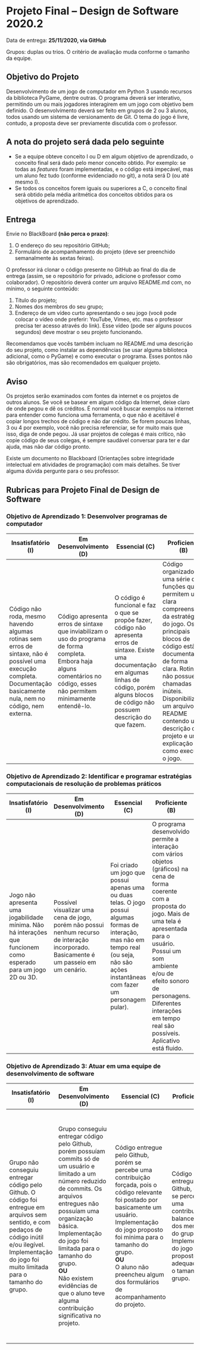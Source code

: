 # Projeto Final – Design de Software 2020.2

Data de entrega: **25/11/2020, via GitHub**

Grupos: duplas ou trios. O critério de avaliação muda conforme o tamanho da equipe.

## Objetivo do Projeto

Desenvolvimento de um jogo de computador em Python 3 usando recursos da biblioteca PyGame, dentre outras. O programa deverá ser interativo, permitindo um ou mais jogadores interagirem em um jogo com objetivo bem definido. O desenvolvimento deverá ser feito em grupos de 2 ou 3 alunos, todos usando um sistema de versionamento de Git. O tema do jogo é livre, contudo, a proposta deve ser previamente discutida com o professor.

## A nota do projeto será dada pelo seguinte

- Se a equipe obteve conceito I ou D em algum objetivo de aprendizado, o conceito final será dado pelo menor conceito obtido. Por exemplo: se todas as *features* foram implementadas, e o código está impecável, mas um aluno fez tudo (conforme evidenciado no git), a nota será D (ou até mesmo I).
- Se todos os conceitos forem iguais ou superiores a C, o conceito final será obtido pela média aritmética dos conceitos obtidos para os objetivos de aprendizado.

## Entrega

Envie no BlackBoard **(não perca o prazo)**:

1. O endereço do seu repositório GitHub;
2. Formulário de acompanhamento do projeto (deve ser preenchido semanalmente às sextas feiras).

O professor irá clonar o código presente no GitHub ao final do dia de entrega (assim, se o repositório for privado, adicione o professor como colaborador). O repositório deverá conter um arquivo README.md com, no mínimo, o seguinte conteúdo:

1. Título do projeto;
2. Nomes dos membros do seu grupo;
3. Endereço de um vídeo curto apresentando o seu jogo (você pode colocar o vídeo onde preferir: YouTube, Vimeo, etc. mas o professor precisa ter acesso através do link). Esse vídeo (pode ser alguns poucos segundos) deve mostrar o seu projeto funcionando.

Recomendamos que vocês também incluam no README.md uma descrição do seu projeto, como instalar as dependências (se usar alguma biblioteca adicional, como o PyGame) e como executar o programa. Esses pontos não são obrigatórios, mas são recomendados em qualquer projeto.

## Aviso

Os projetos serão examinados com fontes da internet e os projetos de outros alunos. Se você se basear em algum código da Internet, deixe claro de onde pegou e dê os créditos. É normal você buscar exemplos na internet para entender como funciona uma ferramenta, o que não é aceitável é copiar longos trechos de código e não dar crédito. Se forem poucas linhas, 3 ou 4 por exemplo, você não precisa referenciar, se for muito mais que isso, diga de onde pegou. Já usar projetos de colegas é mais crítico, não copie código de seus colegas, é sempre saudável conversar para ter e dar ajuda, mas não dar código pronto.

Existe um documento no Blackboard (Orientações sobre integridade intelectual em atividades de programação) com mais detalhes. Se tiver alguma dúvida pergunte para o seu professor.

## Rubricas para Projeto Final de Design de Software

### Objetivo de Aprendizado 1: Desenvolver programas de computador

| Insatisfatório (I)                                                                                                                                                    | Em Desenvolvimento (D)                                                                                                                                                       | Essencial (C)                                                                                                                                                                                                   | Proficiente (B)                                                                                                                                                                                                                                                                                                          | Avançado (A)                                                                                                                                                                                                                                                        |
| --------------------------------------------------------------------------------------------------------------------------------------------------------------------- | ---------------------------------------------------------------------------------------------------------------------------------------------------------------------------- | --------------------------------------------------------------------------------------------------------------------------------------------------------------------------------------------------------------- | ------------------------------------------------------------------------------------------------------------------------------------------------------------------------------------------------------------------------------------------------------------------------------------------------------------------------ | ------------------------------------------------------------------------------------------------------------------------------------------------------------------------------------------------------------------------------------------------------------------- |
| Código não roda, mesmo havendo algumas rotinas sem erros de sintaxe, não é possível uma execução completa. Documentação basicamente nula, nem no código, nem externa. | Código apresenta erros de sintaxe que inviabilizam o uso do programa de forma completa. Embora haja alguns comentários no código, esses não permitem minimamente entendê-lo. | O código é funcional e faz o que se propõe fazer, código não apresenta erros de sintaxe. Existe uma documentação em algumas linhas de código, porém alguns blocos de código não possuem descrição do que fazem. | Código organizado em uma série de funções que permitem uma clara compreensão da estratégia do jogo. Os principais blocos de código estão documentados de forma clara. Rotinas não possuem chamadas inúteis. Disponibilizou um arquivo README contendo uma descrição do projeto e uma explicação de como executar o jogo. | Código organizado de forma apropriada em orientação a objetos de forma que auxilia a compreensão, reuso e manutenção do código. Separou responsabilidades em arquivos diferentes. Código documentado com docstrings. Rotinas são eficientes e sem chamadas inúteis. |

### Objetivo de Aprendizado 2: Identificar e programar estratégias computacionais de resolução de problemas práticos

| Insatisfatório (I)                                                                                               | Em Desenvolvimento (D)                                                                                                                  | Essencial (C)                                                                                                                                                                                 | Proficiente (B)                                                                                                                                                                                                                                                                                                    | Avançado (A)                                                                                                                                                                                                                                                                              |
| ---------------------------------------------------------------------------------------------------------------- | --------------------------------------------------------------------------------------------------------------------------------------- | --------------------------------------------------------------------------------------------------------------------------------------------------------------------------------------------- | ------------------------------------------------------------------------------------------------------------------------------------------------------------------------------------------------------------------------------------------------------------------------------------------------------------------ | ----------------------------------------------------------------------------------------------------------------------------------------------------------------------------------------------------------------------------------------------------------------------------------------- |
| Jogo não apresenta uma jogabilidade mínima. Não há interações que funcionem como esperado para um jogo 2D ou 3D. | Possível visualizar uma cena de jogo, porém não possui nenhum recurso de interação incorporado. Basicamente é um passeio em um cenário. | Foi criado um jogo que possui apenas uma ou duas telas. O jogo possui algumas formas de interação, mas não em tempo real (ou seja, não são ações instantâneas com fazer um personagem pular). | O programa desenvolvido permite a interação com vários objetos (gráficos) na cena de forma coerente com a proposta do jogo. Mais de uma tela é apresentada para o usuário. Possui um som ambiente e/ou de efeito sonoro de personagens. Diferentes interações em tempo real são possíveis. Aplicativo está fluido. | Cenário elaborado com riqueza de detalhes. Telas de jogo e informativos estão presentes no aplicativo. Uso de recursos complementares como comunicação por rede, ou outros dispositivos externos. Som presente no jogo de diversas formas. Jogo está fluido e não trava em momento algum. |

### Objetivo de Aprendizado 3: Atuar em uma equipe de desenvolvimento de software

| Insatisfatório (I)                                                                                                                                                                                              | Em Desenvolvimento (D)                                                                                                                                                                                                                                                                                                                                        | Essencial (C)                                                                                                                                                                                                                                                                                     | Proficiente (B)                                                                                                                                                     | Avançado (A)                                                                                                                                                                                                                                                                                                                                                       |
| --------------------------------------------------------------------------------------------------------------------------------------------------------------------------------------------------------------- | ------------------------------------------------------------------------------------------------------------------------------------------------------------------------------------------------------------------------------------------------------------------------------------------------------------------------------------------------------------- | ------------------------------------------------------------------------------------------------------------------------------------------------------------------------------------------------------------------------------------------------------------------------------------------------- | ------------------------------------------------------------------------------------------------------------------------------------------------------------------- | ------------------------------------------------------------------------------------------------------------------------------------------------------------------------------------------------------------------------------------------------------------------------------------------------------------------------------------------------------------------ |
| Grupo não conseguiu entregar código pelo Github. O código foi entregue em arquivos sem sentido, e com pedaços de código inútil e/ou ilegível. Implementação do jogo foi muito limitada para o tamanho do grupo. | Grupo conseguiu entregar código pelo Github, porém possuíam commits só de um usuário e limitado a um número reduzido de commits. Os arquivos entregues não possuíam uma organização básica. Implementação do jogo foi limitada para o tamanho do grupo.<br>**OU**<br>Não existem evidências de que o aluno teve alguma contribuição significativa no projeto. | Código entregue pelo Github, porém se percebe uma contribuição forçada, pois o código relevante foi postado por basicamente um usuário. Implementação do jogo proposto foi mínima para o tamanho do grupo.<br>**OU**<br>O aluno não preencheu algum dos formulários de acompanhamento do projeto. | Código entregue pelo Github, onde se percebe uma contribuição balanceada dos membros do grupo. Implementação do jogo proposto foi adequada para o tamanho do grupo. | Código entregue pelo Github, onde se percebe uma contribuição balanceada dos membros do grupo. Além do código se percebe que os membros do grupo trabalharam juntos em outros evidências de discussão do projeto, como o design do jogo, geração e coleta de imagens (sprites), etc. Implementação do jogo proposto foi acima do esperado para o tamanho do grupo. |

